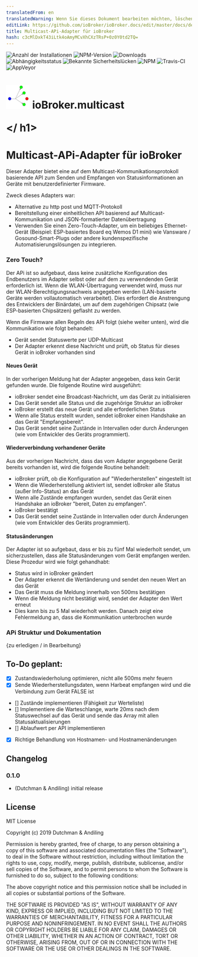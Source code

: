 ```yaml
---
translatedFrom: en
translatedWarning: Wenn Sie dieses Dokument bearbeiten möchten, löschen Sie bitte das Feld "translationsFrom". Andernfalls wird dieses Dokument automatisch erneut übersetzt
editLink: https://github.com/ioBroker/ioBroker.docs/edit/master/docs/de/adapterref/iobroker.multicast/README.md
title: Multicast-APi-Adapter für ioBroker
hash: c3cMlDxkT43iLtk4oAmyMCvXhCXzTRsP+0z0Y0td2TQ=
---
```

![Anzahl der Installationen](http://iobroker.live/badges/iobroker.multicastsvg)
![NPM-Version](http://img.shields.io/npm/v/iobroker.multicast.svg)
![Downloads](https://img.shields.io/npm/dm/iobroker.multicast.svg)
![Abhängigkeitsstatus](https://img.shields.io/david/iobroker-community-adapters/iobroker.multicast.svg)
![Bekannte Sicherheitslücken](https://snyk.io/test/github/iobroker-community-adapters/ioBroker.multicast/badge.svg)
![NPM](https://nodei.co/npm/iobroker.multicast.png?downloads=true)
![Travis-CI](http://img.shields.io/travis/iobroker-community-adapters/ioBroker.multicast/master.svg)
![AppVeyor](https://ci.appveyor.com/api/projects/status/github/iobroker-community-adapters/ioBroker.multicast?branch=master&svg=true)

<h1>

<img  src="admin/multicast.png"  width="64"/> ioBroker.multicast

</ h1>

# Multicast-APi-Adapter für ioBroker
Dieser Adapter bietet eine auf dem Multicast-Kommunikationsprotokoll basierende API zum Senden und Empfangen von Statusinformationen an Geräte mit benutzerdefinierter Firmware.

Zweck dieses Adapters war:

* Alternative zu http post und MQTT-Protokoll
* Bereitstellung einer einheitlichen API basierend auf Multicast-Kommunikation und JSON-formatierter Datenübertragung
* Verwenden Sie einen Zero-Touch-Adapter, um ein beliebiges Ethernet-Gerät (Beispiel: ESP-basiertes Board eq Wemos D1 mini) wie Vansware / Gosound-Smart-Plugs oder andere kundenspezifische Automatisierungslösungen zu integrieren.

### Zero Touch?
Der APi ist so aufgebaut, dass keine zusätzliche Konfiguration des Endbenutzers im Adapter selbst oder auf dem zu verwendenden Gerät erforderlich ist.
Wenn die WLAN-Übertragung verwendet wird, muss nur der WLAN-Berechtigungsnachweis angegeben werden (LAN-basierte Geräte werden vollautomatisch verarbeitet).
Dies erfordert die Anstrengung des Entwicklers der Binärdatei, um auf dem zugehörigen Chipsatz (wie ESP-basierten Chipsätzen) geflasht zu werden.

Wenn die Firmware allen Regeln des APi folgt (siehe weiter unten), wird die Kommunikation wie folgt behandelt:

* Gerät sendet Statuswerte per UDP-Multicast
* Der Adapter erkennt diese Nachricht und prüft, ob Status für dieses Gerät in ioBroker vorhanden sind

#### Neues Gerät
In der vorherigen Meldung hat der Adapter angegeben, dass kein Gerät gefunden wurde. Die folgende Routine wird ausgeführt:

* ioBroker sendet eine Broadcast-Nachricht, um das Gerät zu initialisieren
* Das Gerät sendet alle Status und die zugehörige Struktur an ioBroker
* ioBroker erstellt das neue Gerät und alle erforderlichen Status
* Wenn alle Status erstellt wurden, sendet ioBroker einen Handshake an das Gerät "Empfangsbereit".
* Das Gerät sendet seine Zustände in Intervallen oder durch Änderungen (wie vom Entwickler des Geräts programmiert).

#### Wiederverbindung vorhandener Geräte
Aus der vorherigen Nachricht, dass das vom Adapter angegebene Gerät bereits vorhanden ist, wird die folgende Routine behandelt:

* ioBroker prüft, ob die Konfiguration auf "Wiederherstellen" eingestellt ist
* Wenn die Wiederherstellung aktiviert ist, sendet ioBroker alle Status (außer Info-Status) an das Gerät
* Wenn alle Zustände empfangen wurden, sendet das Gerät einen Handshake an ioBroker "bereit, Daten zu empfangen".
* ioBroker bestätigt
* Das Gerät sendet seine Zustände in Intervallen oder durch Änderungen (wie vom Entwickler des Geräts programmiert).

#### Statusänderungen
Der Adapter ist so aufgebaut, dass er bis zu fünf Mal wiederholt sendet, um sicherzustellen, dass alle Statusänderungen vom Gerät empfangen werden. Diese Prozedur wird wie folgt gehandhabt:

* Status wird in ioBroker geändert
* Der Adapter erkennt die Wertänderung und sendet den neuen Wert an das Gerät
* Das Gerät muss die Meldung innerhalb von 500ms bestätigen
* Wenn die Meldung nicht bestätigt wird, sendet der Adapter den Wert erneut
* Dies kann bis zu 5 Mal wiederholt werden. Danach zeigt eine Fehlermeldung an, dass die Kommunikation unterbrochen wurde

### APi Struktur und Dokumentation
{zu erledigen / in Bearbeitung}

## To-Do geplant:
* [x] Zustandswiederholung optimieren, nicht alle 500ms mehr feuern
* [x] Sende Wiederherstellungsdaten, wenn Harbeat empfangen wird und die Verbindung zum Gerät FALSE ist
* [] Zustände implementieren (Fähigkeit zur Werteliste)
* [] Implementiere die Warteschlange, warte 20ms nach dem Statuswechsel auf das Gerät und sende das Array mit allen Statusaktualisierungen
* [] Ablaufwert per API implementieren
* [x] Richtige Behandlung von Hostnamen- und Hostnamenänderungen

## Changelog

### 0.1.0

* (Dutchman & Andiling) initial release

## License

MIT License

Copyright (c) 2019 Dutchman & Andiling

Permission is hereby granted, free of charge, to any person obtaining a copy
of this software and associated documentation files (the "Software"), to deal
in the Software without restriction, including without limitation the rights
to use, copy, modify, merge, publish, distribute, sublicense, and/or sell
copies of the Software, and to permit persons to whom the Software is
furnished to do so, subject to the following conditions:

The above copyright notice and this permission notice shall be included in all
copies or substantial portions of the Software.

THE SOFTWARE IS PROVIDED "AS IS", WITHOUT WARRANTY OF ANY KIND, EXPRESS OR
IMPLIED, INCLUDING BUT NOT LIMITED TO THE WARRANTIES OF MERCHANTABILITY,
FITNESS FOR A PARTICULAR PURPOSE AND NONINFRINGEMENT. IN NO EVENT SHALL THE
AUTHORS OR COPYRIGHT HOLDERS BE LIABLE FOR ANY CLAIM, DAMAGES OR OTHER
LIABILITY, WHETHER IN AN ACTION OF CONTRACT, TORT OR OTHERWISE, ARISING FROM,
OUT OF OR IN CONNECTION WITH THE SOFTWARE OR THE USE OR OTHER DEALINGS IN THE
SOFTWARE.